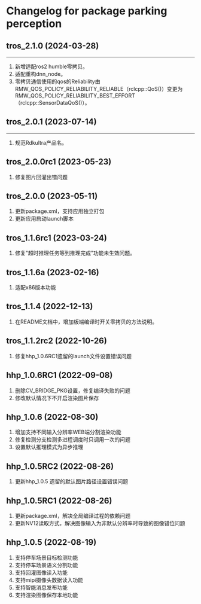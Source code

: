 # Changelog for package parking perception

## tros_2.1.0 (2024-03-28)
------------------
1. 新增适配ros2 humble零拷贝。
2. 适配重构dnn_node。
3. 零拷贝通信使用的qos的Reliability由RMW_QOS_POLICY_RELIABILITY_RELIABLE（rclcpp::QoS()）变更为RMW_QOS_POLICY_RELIABILITY_BEST_EFFORT（rclcpp::SensorDataQoS()）。

## tros_2.0.1 (2023-07-14)
------------------
1. 规范Rdkultra产品名。

## tros_2.0.0rc1 (2023-05-23)

1. 修复图片回灌出错问题

## tros_2.0.0 (2023-05-11)

1. 更新package.xml，支持应用独立打包
2. 更新应用启动launch脚本

## tros_1.1.6rc1 (2023-03-24)

1. 修复"超时推理任务等到推理完成"功能未生效问题。

## tros_1.1.6a (2023-02-16)

1. 适配x86版本功能

## tros_1.1.4 (2022-12-13)

1. 在README文档中，增加板端编译时开关零拷贝的方法说明。

## tros_1.1.2rc2 (2022-10-26)

1. 修复hhp_1.0.6RC1遗留的launch文件设置错误问题

## hhp_1.0.6RC1 (2022-09-08)

1. 删除CV_BRIDGE_PKG设置，修复编译失败的问题
2. 修改默认情况下不开启渲染图片保存

## hhp_1.0.6 (2022-08-30)

1. 增加支持不同输入分辨率WEB端分割渲染功能
2. 修复检测分支检测多进程调度时只调用一次的问题
3. 设置默认推理模式为异步推理


## hhp_1.0.5RC2 (2022-08-26)

1. 更新hhp_1.0.5 遗留的默认图片路径设置错误问题

## hhp_1.0.5RC1 (2022-08-26)

1. 更新package.xml，解决全局编译过程的依赖问题
2. 更新NV12读取方式，解决图像输入为非默认分辨率时导致的图像错位问题

## hhp_1.0.5 (2022-08-19)

1. 支持停车场景目标检测功能
2. 支持停车场景语义分割功能
3. 支持回灌图像读入功能
4. 支持mipi摄像头数据读入功能
5. 支持智能消息发布功能
6. 支持渲染图像保存本地功能
